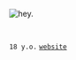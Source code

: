 ![hey.](https://i.imgur.com/XwLnV5B.gif)
```
 
```
`18 y.o.`  [`website`](https://solluxcaptor.neocities.org/ "this is my only public social media.")
```
 
```
